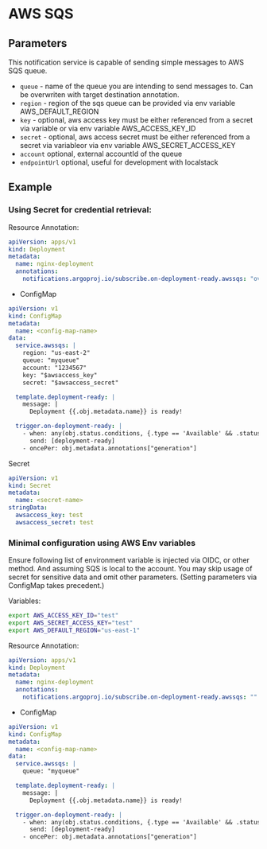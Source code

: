 # AWS SQS 

## Parameters

This notification service is capable of sending simple messages to AWS SQS queue. 

* `queue` - name of the queue you are intending to send messages to. Can be overwriten with target destination annotation.
* `region` - region of the sqs queue can be provided via env variable AWS_DEFAULT_REGION
* `key` - optional, aws access key must be either referenced from a secret via variable or via env variable AWS_ACCESS_KEY_ID
* `secret` - optional, aws access secret must be either referenced from a secret via variableor via env variable AWS_SECRET_ACCESS_KEY
* `account` optional, external accountId of the queue
* `endpointUrl` optional, useful for development with localstack

## Example

### Using Secret for credential retrieval:

Resource Annotation:
```yaml
apiVersion: apps/v1
kind: Deployment
metadata:
  name: nginx-deployment
  annotations:
    notifications.argoproj.io/subscribe.on-deployment-ready.awssqs: "overwrite-myqueue"
```

* ConfigMap
```yaml
apiVersion: v1
kind: ConfigMap
metadata:
  name: <config-map-name>
data:
  service.awssqs: |
    region: "us-east-2"
    queue: "myqueue"
    account: "1234567"
    key: "$awsaccess_key"
    secret: "$awsaccess_secret"

  template.deployment-ready: |
    message: |
      Deployment {{.obj.metadata.name}} is ready!

  trigger.on-deployment-ready: |
    - when: any(obj.status.conditions, {.type == 'Available' && .status == 'True'})
      send: [deployment-ready]
    - oncePer: obj.metadata.annotations["generation"]

```
 Secret
```yaml
apiVersion: v1
kind: Secret
metadata:
  name: <secret-name>
stringData:
  awsaccess_key: test
  awsaccess_secret: test
```


### Minimal configuration using AWS Env variables

Ensure following list of environment variable is injected via OIDC, or other method. And assuming SQS is local to the account.
You may skip usage of secret for sensitive data and omit other parameters. (Setting parameters via ConfigMap takes precedent.)

Variables:

```bash
export AWS_ACCESS_KEY_ID="test"
export AWS_SECRET_ACCESS_KEY="test"
export AWS_DEFAULT_REGION="us-east-1"
```

Resource Annotation:
```yaml
apiVersion: apps/v1
kind: Deployment
metadata:
  name: nginx-deployment
  annotations:
    notifications.argoproj.io/subscribe.on-deployment-ready.awssqs: ""
```

* ConfigMap
```yaml
apiVersion: v1
kind: ConfigMap
metadata:
  name: <config-map-name>
data:
  service.awssqs: |
    queue: "myqueue"

  template.deployment-ready: |
    message: |
      Deployment {{.obj.metadata.name}} is ready!

  trigger.on-deployment-ready: |
    - when: any(obj.status.conditions, {.type == 'Available' && .status == 'True'})
      send: [deployment-ready]
    - oncePer: obj.metadata.annotations["generation"]

```
